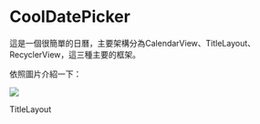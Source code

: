 # CoolDatePicker

這是一個很簡單的日曆，主要架構分為CalendarView、TitleLayout、RecyclerView，這三種主要的框架。

依照圖片介紹一下：

![](https://drive.google.com/file/d/0B5fOJF9g7N2SWld5N2xLT2w1c2s/view?usp=sharing)

TitleLayout


